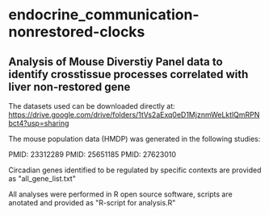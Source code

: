 # endocrine_communication-nonrestored-clocks
## Analysis of Mouse Diverstiy Panel data to identify crosstissue processes correlated with liver non-restored gene
The datasets used can be downloaded directly at: https://drive.google.com/drive/folders/1tVs2aExq0eD1MjznmWeLktlQmRPNbct4?usp=sharing

The mouse population data (HMDP) was generated in the following studies:

PMID: 23312289 
PMID: 25651185
PMID: 27623010

Circadian genes identified to be regulated by specific contexts are provided as "all_gene_list.txt"

All analyses were performed in R open source software, scripts are anotated and provided as "R-script for analysis.R"
